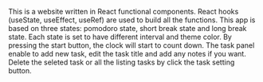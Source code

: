 This is a website written in React functional components. React hooks (useState, useEffect, useRef) are used to build all the functions.
This app is based on three states: pomodoro state, short break state and long break state. Each state is set to have different interval and theme color. By pressing the start button, the clock will start to count down. 
The task panel enable to add new task, edit the task title and add any notes if you want. Delete the seleted task or all the listing tasks by click the task setting button. 
